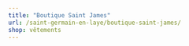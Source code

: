 ```yaml
---
title: "Boutique Saint James"
url: /saint-germain-en-laye/boutique-saint-james/
shop: vêtements
---
```

